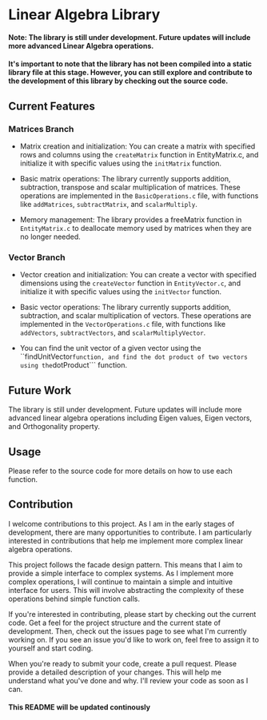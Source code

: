# Linear Algebra Library
#### Note: The library is still under development. Future updates will include more advanced Linear Algebra operations.
#### It's important to note that the library has not been compiled into a static library file at this stage. However, you can still explore and contribute to the development of this library by checking out the source code.


## Current Features
### Matrices Branch
* Matrix creation and initialization: You can create a matrix with specified rows and columns using the ```createMatrix``` function in EntityMatrix.c, and initialize it with specific values using the ```initMatrix``` function.

* Basic matrix operations: The library currently supports addition, subtraction, transpose and scalar multiplication of matrices. These operations are implemented in the ```BasicOperations.c``` file, with functions like ```addMatrices```, ```subtractMatrix```, and ```scalarMultiply```.

* Memory management: The library provides a freeMatrix function in ```EntityMatrix.c``` to deallocate memory used by matrices when they are no longer needed.

### Vector Branch
* Vector creation and initialization: You can create a vector with specified dimensions using the ```createVector``` function in ```EntityVector.c```, and initialize it with specific values using the ```initVector``` function.

* Basic vector operations: The library currently supports addition, subtraction, and scalar multiplication of vectors. These operations are implemented in the ```VectorOperations.c``` file, with functions like ```addVectors```, ```subtractVectors```, and ```scalarMultiplyVector```.

* You can find the unit vector of a given vector using the ``findUnitVector``` function, and find the dot product of two vectors using the ```dotProduct``` function.

## Future Work
The library is still under development. Future updates will include more advanced linear algebra operations including Eigen values, Eigen vectors, and Orthogonality property.

## Usage
Please refer to the source code for more details on how to use each function.

## Contribution
I welcome contributions to this project. As I am in the early stages of development, there are many opportunities to contribute. I am particularly interested in contributions that help me implement more complex linear algebra operations.

This project follows the facade design pattern. This means that I aim to provide a simple interface to complex systems. As I implement more complex operations, I will continue to maintain a simple and intuitive interface for users. This will involve abstracting the complexity of these operations behind simple function calls.

If you're interested in contributing, please start by checking out the current code. Get a feel for the project structure and the current state of development. Then, check out the issues page to see what I'm currently working on. If you see an issue you'd like to work on, feel free to assign it to yourself and start coding.

When you're ready to submit your code, create a pull request. Please provide a detailed description of your changes. This will help me understand what you've done and why. I'll review your code as soon as I can.

#### This README will be updated continously 


